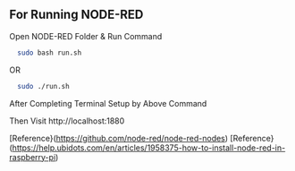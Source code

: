 ## For Running NODE-RED

Open NODE-RED Folder & Run Command

```bash
  sudo bash run.sh
```
OR
```bash
  sudo ./run.sh
```

After Completing Terminal Setup by Above Command 

Then Visit http://localhost:1880

[Reference}(https://github.com/node-red/node-red-nodes)
[Reference}(https://help.ubidots.com/en/articles/1958375-how-to-install-node-red-in-raspberry-pi)
